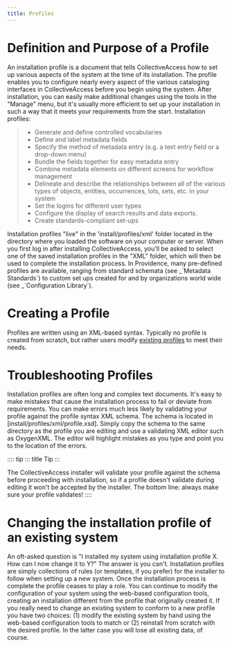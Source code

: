 ```yaml
---
title: Profiles
---
```


# Definition and Purpose of a Profile

An installation profile is a document that tells CollectiveAccess how to
set up various aspects of the system at the time of its installation.
The profile enables you to configure nearly every aspect of the various
cataloging interfaces in CollectiveAccess before you begin using the
system. After installation, you can easily make additional changes using
the tools in the \"Manage\" menu, but it\'s usually more efficient to
set up your installation in such a way that it meets your requirements
from the start. Installation profiles:

> -   Generate and define controlled vocabularies
> -   Define and label metadata fields
> -   Specify the method of metadata entry (e.g. a text entry field or a
>     drop-down menu)
> -   Bundle the fields together for easy metadata entry
> -   Combine metadata elements on different screens for workflow
>     management
> -   Delineate and describe the relationships between all of the
>     various types of objects, entities, occurrences, lots, sets, etc.
>     in your system
> -   Set the logins for different user types
> -   Configure the display of search results and data exports.
> -   Create standards-compliant set-ups

Installation profiles \"live\" in the \'install/profiles/xml\' folder
located in the directory where you loaded the software on your computer
or server. When you first log in after installing CollectiveAccess,
you\'ll be asked to select one of the saved installation profiles in the
\"XML\" folder, which will then be used to complete the installation
process. In Providence, many pre-defined profiles are available, ranging
from standard schemata (see \_\`Metadata Standards\`) to custom set ups
created for and by organizations world wide (see \_\`Configuration
Library\`).

# Creating a Profile

Profiles are written using an XML-based syntax. Typically no profile is
created from scratch, but rather users modify [existing
profiles](https://github.com/collectiveaccess/providence/tree/master/install/profiles/xml)
to meet their needs.

# Troubleshooting Profiles

Installation profiles are often long and complex text documents. It\'s
easy to make mistakes that cause the installation process to fail or
deviate from requirements. You can make errors much less likely by
validating your profile against the profile syntax XML schema. The
schema is located in [install/profiles/xml/profile.xsd].
Simply copy the schema to the same directory as the profile you are
editing and use a validating XML editor such as OxygenXML. The editor
will highlight mistakes as you type and point you to the location of the
errors.

:::: tip
::: title
Tip
:::

The CollectiveAccess installer will validate your profile against the
schema before proceeding with installation, so if a profile doesn\'t
validate during editing it won\'t be accepted by the installer. The
bottom line: always make sure your profile validates!
::::

# Changing the installation profile of an existing system

An oft-asked question is \"I installed my system using installation
profile X. How can I now change it to Y?\" The answer is you can\'t.
Installation profiles are simply collections of rules (or templates, if
you prefer) for the installer to follow when setting up a new system.
Once the installation process is complete the profile ceases to play a
role. You can continue to modify the configuration of your system using
the web-based configuration tools, creating an installation different
from the profile that originally created it. If you really need to
change an existing system to conform to a new profile you have two
choices: (1) modify the existing system by hand using the web-based
configuration tools to match or (2) reinstall from scratch with the
desired profile. In the latter case you will lose all existing data, of
course.
